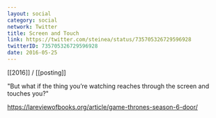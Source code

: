 ```yaml
---
layout: social
category: social
network: Twitter
title: Screen and Touch
link: https://twitter.com/steinea/status/735705326729596928
twitterID: 735705326729596928
date: 2016-05-25
---
```


[[2016]] / [[posting]]

"But what if the thing you’re watching reaches through the screen and touches you?"

<https://lareviewofbooks.org/article/game-thrones-season-6-door/>
